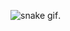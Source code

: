 
![snake gif](https://github.com/LarissaCarrara/LarissaCarrara.github.io/blob/output/github-contribution-grid-snake_.svg).
